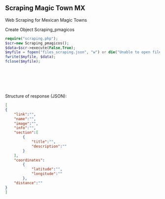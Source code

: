 ## Scraping Magic Town MX
Web Scraping for Mexican Magic Towns

Create Object Scraping_pmagicos
```php
require("scraping.php");
$scr=new Scraping_pmagicos();
$data=$scr->execute(False,True);
$myfile = fopen("files_scraping.json", "w") or die("Unable to open file!");
fwrite($myfile, $data);
fclose($myfile);
```

<br /><br /><br /><br />








Structure of response (JSON):
```json
[
{
	"link":"",
	"name":"",
	"image":"",
	"info":"",
	"section":[
		{
			"title":"",
			"description":""
		}
	],
	"coordinates":
		{
			"latitude":"",
			"longitude":""
		},
	"distance":""
}
]
```
